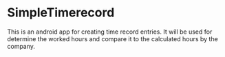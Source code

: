 # SimpleTimerecord

This is an android app for creating time record entries.
It will be used for determine the worked hours and compare it to the calculated hours by the company.
